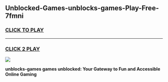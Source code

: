 
## Unblocked-Games-unblocks-games-Play-Free-7fmni
<h3>
<a href="https://premium76.site?title=unblocks-games&ref=24M">CLICK TO PLAY</a></h3>
<hr>

<h3>
<a href="https://premium76.site?title=unblocks-games&ref=24M">CLICK 2 PLAY</a>
  
</h3>

<a href="https://premium76.site?title=unblocks-games&ref=24M"><img src="https://clearcache.store/games.png"></a>


**unblocks-games games unblocked: Your Gateway to Fun and Accessible Online Gaming**

